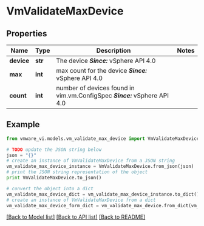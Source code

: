 # VmValidateMaxDevice


## Properties
Name | Type | Description | Notes
------------ | ------------- | ------------- | -------------
**device** | **str** | The device  ***Since:*** vSphere API 4.0  | 
**max** | **int** | max count for the device  ***Since:*** vSphere API 4.0  | 
**count** | **int** | number of devices found in vim.vm.ConfigSpec  ***Since:*** vSphere API 4.0  | 

## Example

```python
from vmware_vi.models.vm_validate_max_device import VmValidateMaxDevice

# TODO update the JSON string below
json = "{}"
# create an instance of VmValidateMaxDevice from a JSON string
vm_validate_max_device_instance = VmValidateMaxDevice.from_json(json)
# print the JSON string representation of the object
print VmValidateMaxDevice.to_json()

# convert the object into a dict
vm_validate_max_device_dict = vm_validate_max_device_instance.to_dict()
# create an instance of VmValidateMaxDevice from a dict
vm_validate_max_device_form_dict = vm_validate_max_device.from_dict(vm_validate_max_device_dict)
```
[[Back to Model list]](../README.md#documentation-for-models) [[Back to API list]](../README.md#documentation-for-api-endpoints) [[Back to README]](../README.md)


